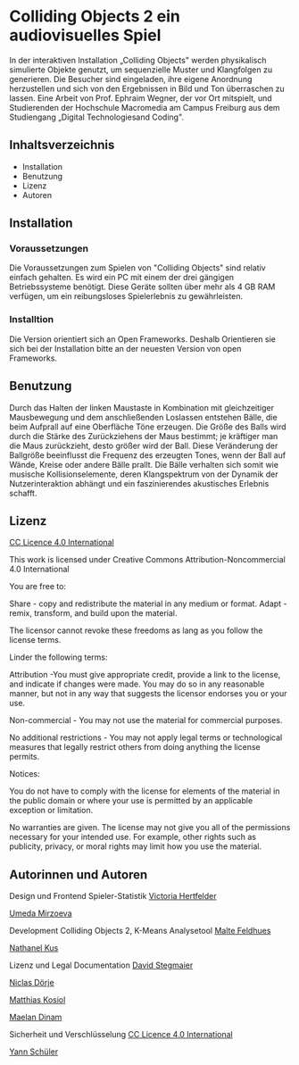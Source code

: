 # Colliding Objects 2 ein audiovisuelles Spiel

In der interaktiven Installation „Colliding Objects" werden physikalisch simulierte Objekte genutzt, um sequenzielle Muster und Klangfolgen zu generieren. Die Besucher sind eingeladen, ihre eigene Anordnung herzustellen und sich von den Ergebnissen in Bild und Ton überraschen zu lassen. Eine Arbeit von Prof. Ephraim Wegner, der vor Ort mitspielt, und Studierenden der Hochschule Macromedia am Campus Freiburg aus dem Studiengang „Digital Technologiesand Coding".

## Inhaltsverzeichnis

* Installation
* Benutzung
* Lizenz
* Autoren

## Installation

### Voraussetzungen

Die Voraussetzungen zum Spielen von "Colliding Objects" sind relativ einfach gehalten. Es wird ein PC mit einem der drei gängigen Betriebssysteme benötigt. Diese Geräte sollten über mehr als 4 GB RAM verfügen, um ein reibungsloses Spielerlebnis zu gewährleisten.

### Installtion

Die Version orientiert sich an Open Frameworks. Deshalb Orientieren sie sich bei der Installation bitte an der neuesten Version von open Frameworks.

## Benutzung

Durch das Halten der linken Maustaste in Kombination mit gleichzeitiger Mausbewegung und dem anschließenden Loslassen entstehen Bälle, die beim Aufprall auf eine Oberfläche Töne erzeugen. Die Größe des Balls wird durch die Stärke des Zurückziehens der Maus bestimmt; je kräftiger man die Maus zurückzieht, desto größer wird der Ball. Diese Veränderung der Ballgröße beeinflusst die Frequenz des erzeugten Tones, wenn der Ball auf Wände, Kreise oder andere Bälle prallt. Die Bälle verhalten sich somit wie musische Kollisionselemente, deren Klangspektrum von der Dynamik der Nutzerinteraktion abhängt und ein faszinierendes akustisches Erlebnis schafft.

## Lizenz

<a href="https://creativecommons.org/licenses/by/4.0//">CC Licence 4.0 International</a>

This work is licensed under Creative Commons Attribution-Noncommercial 4.0 International

You are free to:

Share - copy and redistribute the material in any medium or format. Adapt - remix, transform, and build upon the material.

The licensor cannot revoke these freedoms as lang as you follow the license terms.


Linder the following terms:

Attribution -You must give appropriate credit, provide a link to the license, and indicate if changes were made. You may do so in any reasonable manner, but not in any way that suggests the licensor endorses you or your use.

Non-commercial - You may not use the material for commercial purposes.

No additional restrictions - You may not apply legal terms or technological measures that legally restrict others from doing anything the license permits.

Notices:

You do not have to comply with the license for elements of the material in the public domain or where your use is permitted by an applicable exception or limitation.

No warranties are given. The license may not give you all of the permissions necessary for your intended use. For example, other rights such as publicity, privacy, or moral rights may limit how you use the material.

## Autorinnen und Autoren

Design und Frontend Spieler-Statistik
<a href="https://github.com/MacroVictoria">Victoria Hertfelder</a>

<a href="https://github.com/mirzoevau">Umeda Mirzoeva</a>

Development Colliding Objects 2, K-Means Analysetool 
<a href="https://github.com/MFDoom">Malte Feldhues</a>

<a href="https://github.com/NathaSpace">Nathanel Kus</a>

Lizenz und Legal Documentation 
<a href="https://github.com/ThanatosOtris">David Stegmaier</a>

<a href="https://github.com/Nica1807">Niclas Dörje</a>

<a href="https://github.com/mkosiol2023">Matthias Kosiol</a>

<a href="https://github.com/mae1an">Maelan Dinam</a>

Sicherheit und Verschlüsselung
<a href="https://github.com/AlexW02">CC Licence 4.0 International</a>

<a href="https://github.com/Xytoup">Yann Schüler</a>
